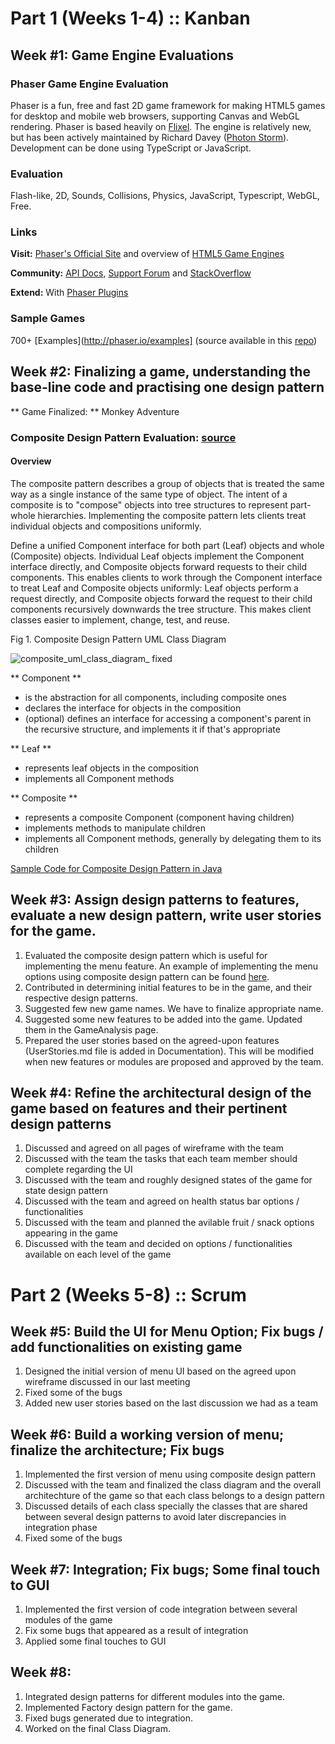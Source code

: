 # Part 1 (Weeks 1-4) :: Kanban

## Week #1: Game Engine Evaluations

### Phaser Game Engine Evaluation

Phaser is a fun, free and fast 2D game framework for making HTML5 games for desktop and mobile web browsers, supporting Canvas and WebGL rendering. Phaser is based heavily on [Flixel](http://www.flixel.org/). The engine is relatively new, but has been actively maintained by Richard Davey ([Photon Storm](http://www.photonstorm.com/)). Development can be done using TypeScript or JavaScript. 

###  Evaluation 

Flash-like, 2D, Sounds, Collisions, Physics, JavaScript, Typescript, WebGL, Free.

### Links

**Visit:** [Phaser's Official Site](http://phaser.io/) and overview of [HTML5 Game Engines](https://html5gameengine.com/)

**Community:** [API Docs](http://phaser.io/docs), [Support Forum](http://www.html5gamedevs.com/forum/14-phaser/) and [StackOverflow](http://stackoverflow.com/questions/tagged/phaser-framework)

**Extend:** With [Phaser Plugins](http://phaser.io/shop/plugins)

### Sample Games

700+ [Examples](http://phaser.io/examples] (source available in this [repo](https://github.com/photonstorm/phaser-examples))


## Week #2: Finalizing a game, understanding the base-line code and practising one design pattern

** Game Finalized: ** Monkey Adventure

### Composite Design Pattern Evaluation: [source](https://en.wikipedia.org/wiki/Composite_pattern)

#### Overview 

The composite pattern describes a group of objects that is treated the same way as a single instance of the same type of object. The intent of a composite is to "compose" objects into tree structures to represent part-whole hierarchies. Implementing the composite pattern lets clients treat individual objects and compositions uniformly.

Define a unified Component interface for both part (Leaf) objects and whole (Composite) objects.
Individual Leaf objects implement the Component interface directly, and Composite objects forward requests to their child components.
This enables clients to work through the Component interface to treat Leaf and Composite objects uniformly: Leaf objects perform a request directly, and Composite objects forward the request to their child components recursively downwards the tree structure. This makes client classes easier to implement, change, test, and reuse.

Fig 1. Composite Design Pattern UML Class Diagram

![composite_uml_class_diagram_ fixed](https://user-images.githubusercontent.com/16696260/31052570-0a88a780-a63d-11e7-90ef-818dc481fac2.png)

** Component **
- is the abstraction for all components, including composite ones
- declares the interface for objects in the composition
- (optional) defines an interface for accessing a component's parent in the recursive structure, and implements it if that's appropriate

** Leaf **
- represents leaf objects in the composition
- implements all Component methods

** Composite **
- represents a composite Component (component having children)
- implements methods to manipulate children
- implements all Component methods, generally by delegating them to its children

[Sample Code for Composite Design Pattern in Java](https://github.com/Masea/DesignPatterns_Composite)

## Week #3: Assign design patterns to features, evaluate a new design pattern, write user stories for the game.

1. Evaluated the composite design pattern which is useful for implementing the menu feature. 
An example of implementing the menu options using composite design pattern can be found [here](https://github.com/Masea/Head-First-Design-Patterns/tree/master/src/headfirst/designpatterns/composite).
2. Contributed in determining initial features to be in the game, and their respective design patterns.
3. Suggested few new game names. We have to finalize appropriate name.
4. Suggested some new features to be added into the game. Updated them in the GameAnalysis page.
5. Prepared the user stories based on the agreed-upon features (UserStories.md file is added in Documentation). This will be modified when new features or modules are proposed and approved by the team.

## Week #4: Refine the architectural design of the game based on features and their pertinent design patterns

1. Discussed and agreed on all pages of wireframe with the team
2. Discussed with the team the tasks that each team member should complete regarding the UI
3. Discussed with the team and roughly designed states of the game for state design pattern
4. Discussed with the team and agreed on health status bar options / functionalities
5. Discussed with the team and planned the avilable fruit / snack options appearing in the game
6. Discussed with the team and decided on options / functionalities available on each level of the game

# Part 2 (Weeks 5-8) :: Scrum

## Week #5: Build the UI for Menu Option; Fix bugs / add functionalities on existing game

1. Designed the initial version of menu UI based on the agreed upon wireframe discussed in our last meeting
2. Fixed some of the bugs
3. Added new user stories based on the last discussion we had as a team

## Week #6: Build a working version of menu; finalize the architecture; Fix bugs

1. Implemented the first version of menu using composite design pattern
2. Discussed with the team and finalized the class diagram and the overall architechture of the game so that each class belongs to a design pattern
3. Discussed details of each class specially the classes that are shared between several design patterns to avoid later discrepancies in integration phase
4. Fixed some of the bugs

## Week #7: Integration; Fix bugs; Some final touch to GUI

1. Implemented the first version of code integration between several modules of the game
2. Fix some bugs that appeared as a result of integration
3. Applied some final touches to GUI

## Week #8:

1. Integrated design patterns for different modules into the game.
2. Implemented Factory design pattern for the game.
3. Fixed bugs generated due to integration.
4. Worked on the final Class Diagram.
